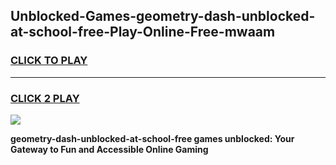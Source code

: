 
## Unblocked-Games-geometry-dash-unblocked-at-school-free-Play-Online-Free-mwaam
<h3>
<a href="https://premium76.site?title=geometry-dash-unblocked-at-school-free&ref=26A">CLICK TO PLAY</a></h3>
<hr>

<h3>
<a href="https://premium76.site?title=geometry-dash-unblocked-at-school-free&ref=26A">CLICK 2 PLAY</a>
  
</h3>

<a href="https://premium76.site?title=geometry-dash-unblocked-at-school-free&ref=26A"><img src="https://clearcache.store/games.png"></a>


**geometry-dash-unblocked-at-school-free games unblocked: Your Gateway to Fun and Accessible Online Gaming**

